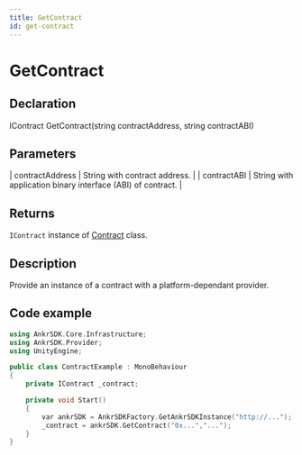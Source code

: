 ```yaml
---
title: GetContract
id: get-contract
---
```


# GetContract

## Declaration

IContract GetContract(string contractAddress, string contractABI)

## Parameters

| contractAddress | String with contract address.                               |
| contractABI     | String with application binary interface (ABI) of contract. |

## Returns

`IContract` instance of [Contract](/game/unity/api-reference/contract/contract) class.

## Description

Provide an instance of a contract with a platform-dependant provider.

## Code example

```C++
using AnkrSDK.Core.Infrastructure;
using AnkrSDK.Provider;
using UnityEngine;

public class ContractExample : MonoBehaviour
{
	private IContract _contract;

	private void Start()
	{
		var ankrSDK = AnkrSDKFactory.GetAnkrSDKInstance("http://...");
		_contract = ankrSDK.GetContract("0x...","...");
	}
}
```
